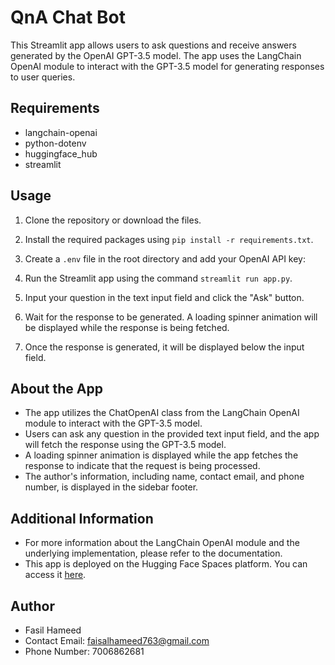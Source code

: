 # QnA Chat Bot

This Streamlit app allows users to ask questions and receive answers generated by the OpenAI GPT-3.5 model. The app uses the LangChain OpenAI module to interact with the GPT-3.5 model for generating responses to user queries.

## Requirements
- langchain-openai
- python-dotenv
- huggingface_hub
- streamlit

## Usage
1. Clone the repository or download the files.
2. Install the required packages using `pip install -r requirements.txt`.
3. Create a `.env` file in the root directory and add your OpenAI API key:

4. Run the Streamlit app using the command `streamlit run app.py`.
5. Input your question in the text input field and click the "Ask" button.
6. Wait for the response to be generated. A loading spinner animation will be displayed while the response is being fetched.
7. Once the response is generated, it will be displayed below the input field.

## About the App
- The app utilizes the ChatOpenAI class from the LangChain OpenAI module to interact with the GPT-3.5 model.
- Users can ask any question in the provided text input field, and the app will fetch the response using the GPT-3.5 model.
- A loading spinner animation is displayed while the app fetches the response to indicate that the request is being processed.
- The author's information, including name, contact email, and phone number, is displayed in the sidebar footer.

## Additional Information
- For more information about the LangChain OpenAI module and the underlying implementation, please refer to the documentation.
- This app is deployed on the Hugging Face Spaces platform. You can access it [here](https://huggingface.co/spaces/lisaf/alpha2chat).

## Author
- Fasil Hameed
- Contact Email: faisalhameed763@gmail.com
- Phone Number: 7006862681
